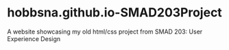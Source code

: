# hobbsna.github.io-SMAD203Project
A website showcasing my old html/css project from SMAD 203: User Experience Design

